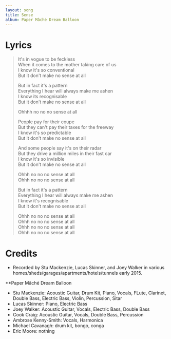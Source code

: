 ```yaml
---
layout: song
title: Sense
album: Paper Mâché Dream Balloon
---
```


# Lyrics

> It's in vogue to be feckless  
> When it comes to the mother taking care of us  
> I know it's so conventional  
> But it don't make no sense at all  
>  
> But in fact it's a pattern  
> Everything I hear will always make me ashen  
> I know its recognisable  
> But it don't make no sense at all  
>  
> Ohhhh no no no sense at all  
>  
> People pay for their coupe  
> But they can't pay their taxes for the freeway  
> I know it's so predictable  
> But it don't make no sense at all  
>  
> And some people say it's on their radar  
> But they drive a million miles in their fast car  
> I know it's so invisible  
> But it don't make no sense at all  
>  
> Ohhh no no no sense at all  
> Ohhh no no no sense at all  
>  
> But in fact it's a pattern  
> Everything I hear will always make me ashen  
> I know it's recognisable  
> But it don't make no sense at all  
>  
> Ohhh no no no sense at all  
> Ohhh no no no sense at all  
> Ohhh no no no sense at all  
> Ohhh no no no sense at all  

# Credits

* Recorded by Stu Mackenzie, Lucas Skinner, and Joey Walker in various homes/sheds/garages/apartments/hotels/tunnels early 2015.

**Paper Mâché Dream Balloon

* Stu Mackenzie: Acoustic Guitar, Drum Kit, Piano, Vocals, FLute, Clarinet, Double Bass, Electric Bass, Violin, Percussion, Sitar
* Lucas Skinner: Piano, Electric Bass
* Joey Walker: Acoustic Guitar, Vocals, Electric Bass, Double Bass
* Cook Craig: Acoustic Guitar, Vocals, Double Bass, Percussion
* Ambrose Kenny-Smith: Vocals, Harmonica
* Michael Cavanagh: drum kit, bongo, conga
* Eric Moore: nothing
